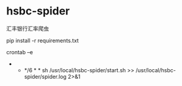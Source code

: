 # hsbc-spider
汇丰银行汇率爬虫


pip install -r requirements.txt

crontab –e 
* * */6 * * sh /usr/local/hsbc-spider/start.sh >> /usr/local/hsbc-spider/spider.log 2>&1
